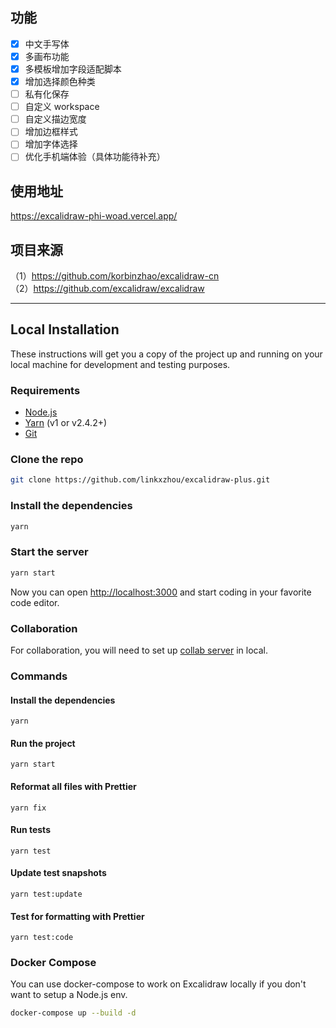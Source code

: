 ## 功能

- [x] 中文手写体
- [x] 多画布功能
- [x] 多模板增加字段适配脚本
- [x] 增加选择颜色种类
- [ ] 私有化保存
- [ ] 自定义 workspace
- [ ] 自定义描边宽度
- [ ] 增加边框样式
- [ ] 增加字体选择
- [ ] 优化手机端体验（具体功能待补充）

## 使用地址

https://excalidraw-phi-woad.vercel.app/

## 项目来源

（1）https://github.com/korbinzhao/excalidraw-cn  
（2）https://github.com/excalidraw/excalidraw

---

## Local Installation

These instructions will get you a copy of the project up and running on your local machine for development and testing purposes.

### Requirements

- [Node.js](https://nodejs.org/en/)
- [Yarn](https://yarnpkg.com/getting-started/install) (v1 or v2.4.2+)
- [Git](https://git-scm.com/downloads)

### Clone the repo

```bash
git clone https://github.com/linkxzhou/excalidraw-plus.git
```

### Install the dependencies

```bash
yarn
```

### Start the server

```bash
yarn start
```

Now you can open [http://localhost:3000](http://localhost:3000) and start coding in your favorite code editor.

### Collaboration

For collaboration, you will need to set up [collab server](https://github.com/excalidraw/excalidraw-room) in local.

### Commands

#### Install the dependencies

```
yarn
```

#### Run the project

```
yarn start
```

#### Reformat all files with Prettier

```
yarn fix
```

#### Run tests

```
yarn test
```

#### Update test snapshots

```
yarn test:update
```

#### Test for formatting with Prettier

```
yarn test:code
```

### Docker Compose

You can use docker-compose to work on Excalidraw locally if you don't want to setup a Node.js env.

```sh
docker-compose up --build -d
```
